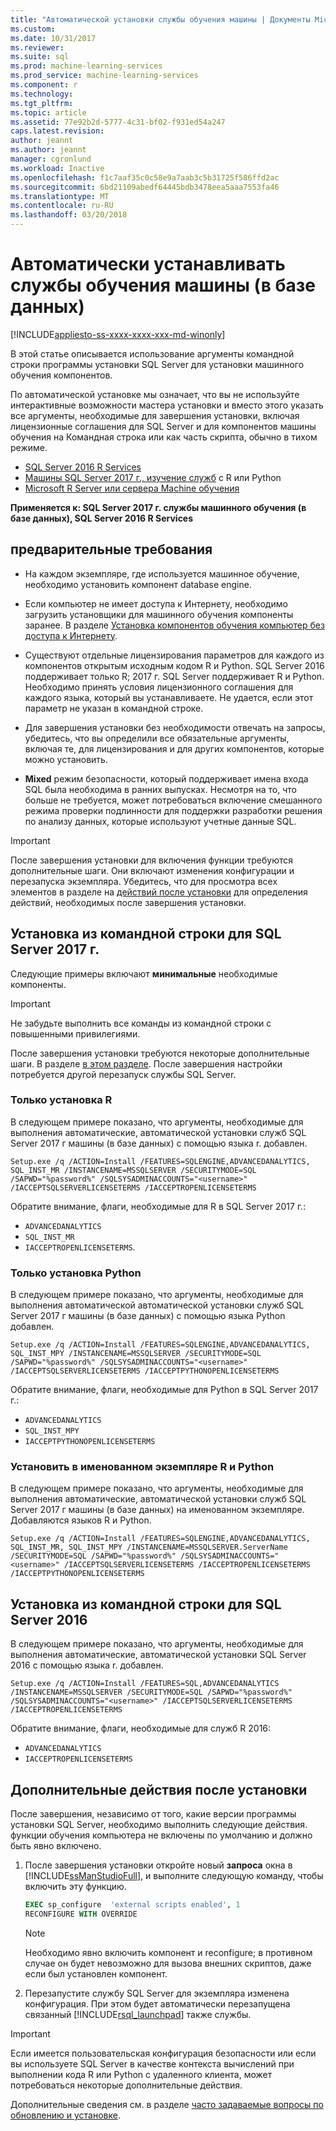```yaml
---
title: "Автоматической установки службы обучения машины | Документы Microsoft"
ms.custom: 
ms.date: 10/31/2017
ms.reviewer: 
ms.suite: sql
ms.prod: machine-learning-services
ms.prod_service: machine-learning-services
ms.component: r
ms.technology: 
ms.tgt_pltfrm: 
ms.topic: article
ms.assetid: 77e92b2d-5777-4c31-bf02-f931ed54a247
caps.latest.revision: 
author: jeannt
ms.author: jeannt
manager: cgronlund
ms.workload: Inactive
ms.openlocfilehash: f1c7aaf35c0c58e9a7aab3c5b31725f586ffd2ac
ms.sourcegitcommit: 6bd21109abedf64445bdb3478eea5aaa7553fa46
ms.translationtype: MT
ms.contentlocale: ru-RU
ms.lasthandoff: 03/20/2018
---
```

# <a name="unattended-installation-of-machine-learning-services-in-database"></a>Автоматически устанавливать службы обучения машины (в базе данных)
[!INCLUDE[appliesto-ss-xxxx-xxxx-xxx-md-winonly](../../includes/appliesto-ss-xxxx-xxxx-xxx-md-winonly.md)]

В этой статье описывается использование аргументы командной строки программы установки SQL Server для установки машинного обучения компонентов.

По автоматической установке мы означает, что вы не используйте интерактивные возможности мастера установки и вместо этого указать все аргументы, необходимые для завершения установки, включая лицензионные соглашения для SQL Server и для компонентов машины обучения на Командная строка или как часть скрипта, обычно в тихом режиме.

+ [SQL Server 2016 R Services](#bkmk_OldInstall)
+ [Машины SQL Server 2017 г., изучение служб](#bkmk_NewInstall) с R или Python
+ [Microsoft R Server или сервера Machine обучения](../r/install-microsoft-r-server-from-the-command-line.md)

**Применяется к: SQL Server 2017 г. службы машинного обучения (в базе данных), SQL Server 2016 R Services**

## <a name="prerequisites"></a>предварительные требования

+ На каждом экземпляре, где используется машинное обучение, необходимо установить компонент database engine.

+ Если компьютер не имеет доступа к Интернету, необходимо загрузить установщики для машинного обучения компоненты заранее. В разделе [Установка компонентов обучения компьютер без доступа к Интернету](../r/installing-ml-components-without-internet-access.md).

+ Существуют отдельные лицензирования параметров для каждого из компонентов открытым исходным кодом R и Python. SQL Server 2016 поддерживает только R; 2017 г. SQL Server поддерживает R и Python. Необходимо принять условия лицензионного соглашения для каждого языка, который вы устанавливаете. Не удается, если этот параметр не указан в командной строке.

+ Для завершения установки без необходимости отвечать на запросы, убедитесь, что вы определили все обязательные аргументы, включая те, для лицензирования и для других компонентов, которые можно установить.

+ **Mixed** режим безопасности, который поддерживает имена входа SQL была необходима в ранних выпусках. Несмотря на то, что больше не требуется, может потребоваться включение смешанного режима проверки подлинности для поддержки разработки решения по анализу данных, которые используют учетные данные SQL.

> [!IMPORTANT]
> 
> После завершения установки для включения функции требуются дополнительные шаги. Они включают изменения конфигурации и перезапуска экземпляра. Убедитесь, что для просмотра всех элементов в разделе на [действий после установки](#bkmk_PostInstall) для определения действий, необходимых после завершения установки.

## <a name="bkmk_NewInstall"></a>  Установка из командной строки для SQL Server 2017 г.

Следующие примеры включают **минимальные** необходимые компоненты.

> [!IMPORTANT]
> Не забудьте выполнить все команды из командной строки с повышенными привилегиями.
> 
> После завершения установки требуются некоторые дополнительные шаги. В разделе [в этом разделе](#bkmk_PostInstall). 
> После завершения настройки потребуется другой перезапуск службы SQL Server.

### <a name="install-r-only"></a>Только установка R

В следующем примере показано, что аргументы, необходимые для выполнения автоматические, автоматической установки служб SQL Server 2017 г машины (в базе данных) с помощью языка r. добавлен.

```
Setup.exe /q /ACTION=Install /FEATURES=SQLENGINE,ADVANCEDANALYTICS, SQL_INST_MR /INSTANCENAME=MSSQLSERVER /SECURITYMODE=SQL /SAPWD="%password%" /SQLSYSADMINACCOUNTS="<username>" /IACCEPTSQLSERVERLICENSETERMS /IACCEPTROPENLICENSETERMS
```

Обратите внимание, флаги, необходимые для R в SQL Server 2017 г.:

+ `ADVANCEDANALYTICS`
+ `SQL_INST_MR`
+ `IACCEPTROPENLICENSETERMS`.

### <a name="install-python-only"></a>Только установка Python

В следующем примере показано, что аргументы, необходимые для выполнения автоматической автоматической установки служб SQL Server 2017 г машины (в базе данных) с помощью языка Python добавлен.

```
Setup.exe /q /ACTION=Install /FEATURES=SQLENGINE,ADVANCEDANALYTICS, SQL_INST_MPY /INSTANCENAME=MSSQLSERVER /SECURITYMODE=SQL /SAPWD="%password%" /SQLSYSADMINACCOUNTS="<username>" /IACCEPTSQLSERVERLICENSETERMS /IACCEPTPYTHONOPENLICENSETERMS
```

Обратите внимание, флаги, необходимые для Python в SQL Server 2017 г.:

+ `ADVANCEDANALYTICS`
+ `SQL_INST_MPY`
+ `IACCEPTPYTHONOPENLICENSETERMS`

### <a name="install-both-r-and-python-on-a-named-instance"></a>Установить в именованном экземпляре R и Python

В следующем примере показано, что аргументы, необходимые для выполнения автоматические, автоматической установки служб SQL Server 2017 г машины (в базе данных) на именованном экземпляре. Добавляются языков R и Python.

```
Setup.exe /q /ACTION=Install /FEATURES=SQLENGINE,ADVANCEDANALYTICS, SQL_INST_MR, SQL_INST_MPY /INSTANCENAME=MSSQLSERVER.ServerName /SECURITYMODE=SQL /SAPWD="%password%" /SQLSYSADMINACCOUNTS="<username>" /IACCEPTSQLSERVERLICENSETERMS /IACCEPTROPENLICENSETERMS /IACCEPTPYTHONOPENLICENSETERMS
```

## <a name="OldInstall"></a> Установка из командной строки для SQL Server 2016
 
В следующем примере показано, что аргументы, необходимые для выполнения автоматические, автоматической установки SQL Server 2016 с помощью языка r. добавлен.

```
Setup.exe /q /ACTION=Install /FEATURES=SQL,ADVANCEDANALYTICS /INSTANCENAME=MSSQLSERVER /SECURITYMODE=SQL /SAPWD="%password%" /SQLSYSADMINACCOUNTS="<username>" /IACCEPTSQLSERVERLICENSETERMS /IACCEPTROPENLICENSETERMS
```

Обратите внимание, флаги, необходимые для служб R 2016:

+ `ADVANCEDANALYTICS`
+ `IACCEPTROPENLICENSETERMS`

## <a name = "bkmk_PostInstall"></a>Дополнительные действия после установки

После завершения, независимо от того, какие версии программы установки SQL Server, необходимо выполнить следующие действия. функции обучения компьютера не включены по умолчанию и должно быть явно включено.

1.  После завершения установки откройте новый **запроса** окна в [!INCLUDE[ssManStudioFull](../../includes/ssmanstudiofull-md.md)], и выполните следующую команду, чтобы включить эту функцию.
  
    ```SQL
    EXEC sp_configure  'external scripts enabled', 1
    RECONFIGURE WITH OVERRIDE
    ```
  
    > [!NOTE]
    >  Необходимо явно включить компонент и reconfigure; в противном случае он будет невозможно для вызова внешних скриптов, даже если был установлен компонент.
  
2.  Перезапустите службу SQL Server для экземпляра изменена конфигурация. При этом будет автоматически перезапущена связанный [!INCLUDE[rsql_launchpad](../../includes/rsql-launchpad-md.md)] также службы.

> [!IMPORTANT]
> 
> Если имеется пользовательская конфигурация безопасности или если вы используете SQL Server в качестве контекста вычислений при выполнении кода R или Python с удаленного клиента, может потребоваться некоторые дополнительные действия. 
> 
> Дополнительные сведения см. в разделе [часто задаваемые вопросы по обновлению и установке](../../advanced-analytics/r/upgrade-and-installation-faq-sql-server-r-services.md).
